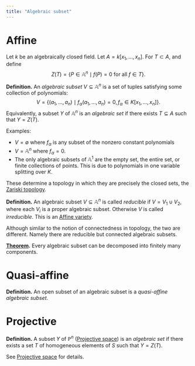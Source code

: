 ```yaml
---
title: "Algebraic subset"
---
```


# Affine

Let $k$ be an algebraically closed field. Let $A=k[x_1,\dots,x_n]$. For $T\subset A$, and define $$Z(T)=\{P\in \mathbb{A}^n\mid f(P)=0 \text{ for all } f\in T\}.$$

**Definition.** An _algebraic subset_ $V\subseteq\mathbb{A}^n$ is a set of tuples satisfying some collection of polynomials:
$$
V=\{(a_1,\dots,a_n)\mid f_\alpha(a_1,\dots,a_n)=0, f_\alpha\in K[x_1,\dots,x_n]\}.
$$
Equivalently, a subset $Y$ of $\mathbb{A}^n$ is an _algebraic set_ if there exists $T\subseteq A$ such that $Y=Z(T)$.

Examples:
- $V=\emptyset$ where $f_\alpha$ is any subset of the nonzero constant polynomials
- $V=\mathbb{A}^n$ where $f_\alpha=0$. 
- The only algebraic subsets of $\mathbb{A}^1$ are the empty set, the entire set, or finite collections of points. This is due to polynomials in one variable splitting over $K$.

These determine a topology in which they are precisely the closed sets, the [Zariski topology](<notes/ntpy/Definitions/Algebraic geometry/Zariski topology.md>).

**Definition.** An algebraic subset $V\subseteq\mathbb{A}^n$ is called _reducible_ if $V=V_1\cup V_2$, where each $V_i$ is a proper algebraic subset. Otherwise $V$ is called _irreducible_. This is an [Affine variety](<notes/ntpy/Definitions/Algebraic geometry/Affine variety.md>).

Although similar to the notion of connectedness in topology, the two are different. Namely there are reducible but connected algebraic subsets.

**[Theorem](<notes/ntpy/Key Ideas/Algebraic geometry/Algebraic subsets can be decomposed.md>).** Every algebraic subset can be decomposed into finitely many components.

# Quasi-affine
**Definition.** An open subset of an algebraic subset is a _quasi-affine algebraic subset_.

# Projective
**Definition.** A subset $Y$ of $\mathbb{P}^n$ ([Projective space](<notes/ntpy/Definitions/Algebraic geometry/Projective space.md>)) is an *algebraic set* if there exists a set $T$ of homogeneous elements of $S$ such that $Y=Z(T)$. 

See [Projective space](<notes/ntpy/Definitions/Algebraic geometry/Projective space.md>) for details.